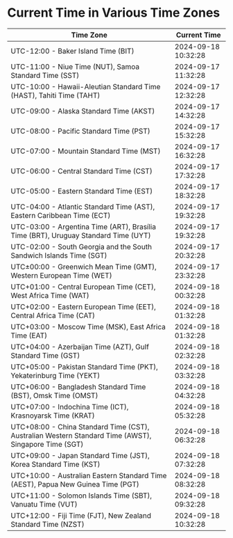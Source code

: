 # Current Time in Various Time Zones

| Time Zone | Current Time |
|-----------|--------------|
| UTC-12:00 - Baker Island Time (BIT) | 2024-09-18 10:32:28 |
| UTC-11:00 - Niue Time (NUT), Samoa Standard Time (SST) | 2024-09-17 11:32:28 |
| UTC-10:00 - Hawaii-Aleutian Standard Time (HAST), Tahiti Time (TAHT) | 2024-09-17 12:32:28 |
| UTC-09:00 - Alaska Standard Time (AKST) | 2024-09-17 14:32:28 |
| UTC-08:00 - Pacific Standard Time (PST) | 2024-09-17 15:32:28 |
| UTC-07:00 - Mountain Standard Time (MST) | 2024-09-17 16:32:28 |
| UTC-06:00 - Central Standard Time (CST) | 2024-09-17 17:32:28 |
| UTC-05:00 - Eastern Standard Time (EST) | 2024-09-17 18:32:28 |
| UTC-04:00 - Atlantic Standard Time (AST), Eastern Caribbean Time (ECT) | 2024-09-17 19:32:28 |
| UTC-03:00 - Argentina Time (ART), Brasília Time (BRT), Uruguay Standard Time (UYT) | 2024-09-17 19:32:28 |
| UTC-02:00 - South Georgia and the South Sandwich Islands Time (SGT) | 2024-09-17 20:32:28 |
| UTC±00:00 - Greenwich Mean Time (GMT), Western European Time (WET) | 2024-09-17 23:32:28 |
| UTC+01:00 - Central European Time (CET), West Africa Time (WAT) | 2024-09-18 00:32:28 |
| UTC+02:00 - Eastern European Time (EET), Central Africa Time (CAT) | 2024-09-18 01:32:28 |
| UTC+03:00 - Moscow Time (MSK), East Africa Time (EAT) | 2024-09-18 01:32:28 |
| UTC+04:00 - Azerbaijan Time (AZT), Gulf Standard Time (GST) | 2024-09-18 02:32:28 |
| UTC+05:00 - Pakistan Standard Time (PKT), Yekaterinburg Time (YEKT) | 2024-09-18 03:32:28 |
| UTC+06:00 - Bangladesh Standard Time (BST), Omsk Time (OMST) | 2024-09-18 04:32:28 |
| UTC+07:00 - Indochina Time (ICT), Krasnoyarsk Time (KRAT) | 2024-09-18 05:32:28 |
| UTC+08:00 - China Standard Time (CST), Australian Western Standard Time (AWST), Singapore Time (SGT) | 2024-09-18 06:32:28 |
| UTC+09:00 - Japan Standard Time (JST), Korea Standard Time (KST) | 2024-09-18 07:32:28 |
| UTC+10:00 - Australian Eastern Standard Time (AEST), Papua New Guinea Time (PGT) | 2024-09-18 08:32:28 |
| UTC+11:00 - Solomon Islands Time (SBT), Vanuatu Time (VUT) | 2024-09-18 09:32:28 |
| UTC+12:00 - Fiji Time (FJT), New Zealand Standard Time (NZST) | 2024-09-18 10:32:28 |
